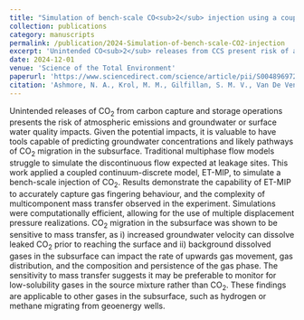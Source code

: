 ```yaml
---
title: "Simulation of bench-scale CO<sub>2</sub> injection using a coupled continuum-discrete approach"
collection: publications
category: manuscripts
permalink: /publication/2024-Simulation-of-bench-scale-CO2-injection
excerpt: 'Unintended CO<sub>2</sub> releases from CCS present risk of atmospheric and water impacts. CO<sub>2</sub> migration in the subsurface was shown to be sensitive to mass transfer, as i) increased groundwater velocity can dissolve leaked CO<sub>2</sub>  prior to reaching the surface and ii) background dissolved gases in the subsurface can impact the rate of upwards gas movement, gas distribution, and the composition and persistence of the gas phase.'
date: 2024-12-01
venue: 'Science of the Total Environment'
paperurl: 'https://www.sciencedirect.com/science/article/pii/S0048969724067950'
citation: 'Ashmore, N. A., Krol, M. M., Gilfillan, S. M. V., Van De Ven, C. J.C., Mumford, K. G., Molnar, I. M. (2024). Simulation of bench-scale CO2 injection using a coupled continuum-discrete approach. <i>Science of the Total Environment</i>, 954, 176639. https://doi.org/10.1016/j.scitotenv.2024.176639.'
---
```


Unintended releases of CO<sub>2</sub> from carbon capture and storage operations presents the risk of atmospheric emissions and groundwater or surface water quality impacts. Given the potential impacts, it is valuable to have tools capable of predicting groundwater concentrations and likely pathways of CO<sub>2</sub> migration in the subsurface. Traditional multiphase flow models struggle to simulate the discontinuous flow expected at leakage sites. This work applied a coupled continuum-discrete model, ET-MIP, to simulate a bench-scale injection of CO<sub>2</sub>. Results demonstrate the capability of ET-MIP to accurately capture gas fingering behaviour, and the complexity of multicomponent mass transfer observed in the experiment. Simulations were computationally efficient, allowing for the use of multiple displacement pressure realizations. CO<sub>2</sub> migration in the subsurface was shown to be sensitive to mass transfer, as i) increased groundwater velocity can dissolve leaked CO<sub>2</sub> prior to reaching the surface and ii) background dissolved gases in the subsurface can impact the rate of upwards gas movement, gas distribution, and the composition and persistence of the gas phase. The sensitivity to mass transfer suggests it may be preferable to monitor for low-solubility gases in the source mixture rather than CO<sub>2</sub>. These findings are applicable to other gases in the subsurface, such as hydrogen or methane migrating from geoenergy wells.
